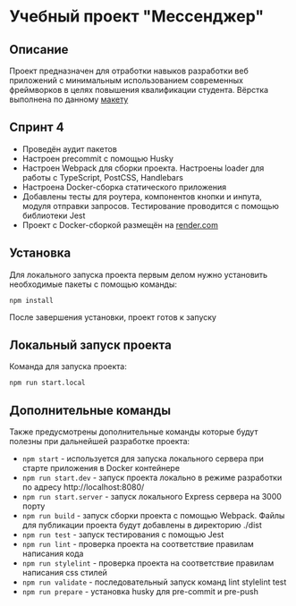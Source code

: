 # Учебный проект "Мессенджер"
## Описание
Проект предназначен для отработки навыков разработки веб приложений с минимальным использованием современных фреймворков в целях повышения квалификации студента. Вёрстка выполнена по данному [макету](https://www.figma.com/file/jF5fFFzgGOxQeB4CmKWTiE/Chat_external_link?node-id=0%3A1)
## Спринт 4
- Проведён аудит пакетов
- Настроен precommit с помощью Husky
- Настроен Webpack для сборки проекта. Настроены loader для работы с TypeScript, PostCSS, Handlebars
- Настроена Docker-сборка статического приложения
- Добавлены тесты для роутера, компонентов кнопки и инпута, модуля отправки запросов. Тестирование проводится с помощью библиотеки Jest
- Проект с Docker-сборкой размещён на [render.com](https://chat-app-bto0.onrender.com)

## Установка
Для локального запуска проекта первым делом нужно установить необходимые пакеты с помощью команды:
```
npm install
```
После завершения установки, проект готов к запуску
## Локальный запуск проекта
Команда для запуска проекта:
```
npm run start.local
```
## Дополнительные команды
Также предусмотрены дополнительные команды которые будут полезны при дальнейшей разработке проекта:
- `npm start` - используется для запуска локального сервера при старте приложения в Docker контейнере
- `npm run start.dev` - запуск проекта локально в режиме разработки по адресу http://localhost:8080/
- `npm run start.server` - запуск локального Express сервера на 3000 порту
- `npm run build` - запуск сборки проекта с помощью Webpack. Файлы для публикации проекта будут добавлены в директорию ./dist
- `npm run test` - запуск тестирования с помощью Jest
- `npm run lint` - проверка проекта на соответствие правилам написания кода
- `npm run stylelint` - проверка проекта на соответствие правилам написания css стилей
- `npm run validate` - последовательный запуск команд lint stylelint test
- `npm run prepare` - установка husky для pre-commit и pre-push